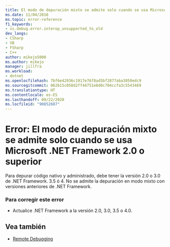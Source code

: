 ```yaml
---
title: El modo de depuración mixto se admite solo cuando se usa Microsoft .NET Framework 2.0 o superior | Microsoft Docs
ms.date: 11/04/2016
ms.topic: error-reference
f1_keywords:
- vs.debug.error.interop_unsupported_to_old
dev_langs:
- CSharp
- VB
- FSharp
- C++
author: mikejo5000
ms.author: mikejo
manager: jillfra
ms.workload:
- dotnet
ms.openlocfilehash: 7bf6e42936c1917e76f8ad5bf2877aba3050edc9
ms.sourcegitcommit: 062615c058d2ff44751e8d0c704ccfa3c5543469
ms.translationtype: HT
ms.contentlocale: es-ES
ms.lasthandoff: 09/22/2020
ms.locfileid: "90852607"
---
```

# <a name="error-mixed-mode-debugging-is-supported-only-when-using-microsoft-net-framework-20-or-greater"></a>Error: El modo de depuración mixto se admite solo cuando se usa Microsoft .NET Framework 2.0 o superior
Para depurar código nativo y administrado, debe tener la versión 2.0 o 3.0 de .NET Framework. 3.5 ó 4. No se admite la depuración en modo mixto con versiones anteriores de .NET Framework.

### <a name="to-correct-this-error"></a>Para corregir este error

- Actualice .NET Framework a la versión 2.0, 3.0, 3.5 o 4.0.

## <a name="see-also"></a>Vea también
- [Remote Debugging](../debugger/remote-debugging.md)